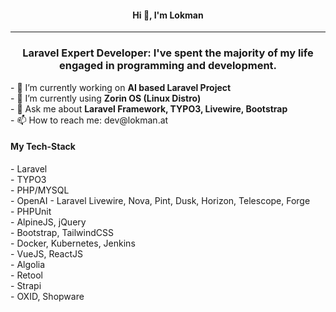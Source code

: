 <h4 align="center">Hi 👋, I'm Lokman</h4>
<hr/>
<h3 align="center">Laravel Expert Developer: I've spent the majority of my life engaged in programming and development.</h3>
- 🔭 I’m currently working on <b>AI based Laravel Project</b><br/>
- 🌱 I’m currently using <b>Zorin OS (Linux Distro)</b><br/>
- 💬 Ask me about <b>Laravel Framework, TYPO3, Livewire, Bootstrap</b><br/>
- 📫 How to reach me: dev@lokman.at

<h4>My Tech-Stack</h4>
- Laravel<br/>
- TYPO3<br/>
- PHP/MYSQL<br/>
- OpenAI
- Laravel Livewire, Nova, Pint, Dusk, Horizon, Telescope, Forge<br/>
- PHPUnit<br/>
- AlpineJS, jQuery<br/>
- Bootstrap, TailwindCSS<br/>
- Docker, Kubernetes, Jenkins<br/>
- VueJS, ReactJS<br/>
- Algolia<br/>
- Retool<br/>
- Strapi<br/>
- OXID, Shopware<br/>
